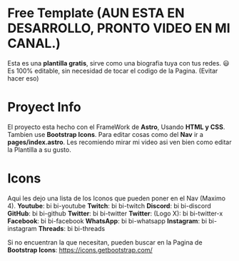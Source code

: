 # Free Template (AUN ESTA EN DESARROLLO, PRONTO VIDEO EN MI CANAL.)
Esta es una **plantilla gratis**, sirve como una biografia tuya con tus redes. 😃
Es 100% editable, sin necesidad de tocar el codigo de la Pagina. (Evitar hacer eso)
# Proyect Info
El proyecto esta hecho con el FrameWork de **Astro**, Usando **HTML y CSS**. Tambien use **Bootstrap Icons**.
Para editar cosas como del **Nav** ir a **pages/index.astro**. Les recomiendo mirar mi video asi ven bien como editar la Plantilla a su gusto.

# Icons
Aqui les dejo una lista de los Iconos que pueden poner en el Nav (Maximo 4).
**Youtube**: bi bi-youtube
**Twitch**: bi bi-twitch
**Discord**: bi bi-discord
**GitHub**: bi bi-github
**Twitter**: bi bi-twitter
**Twitter**: (Logo X): bi bi-twitter-x
**Facebook**: bi bi-facebook
**WhatsApp**: bi bi-whatsapp
**Instagram**: bi bi-instagram
**Threads**: bi bi-threads

Si no encuentran la que necesitan, pueden buscar en la Pagina de **Bootstrap Icons**: https://icons.getbootstrap.com/